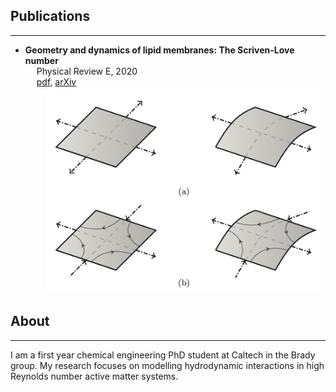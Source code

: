 ## Publications

---
* **Geometry and dynamics of lipid membranes: The Scriven-Love number** <br />
&emsp;  Physical Review E, 2020 <br />
&emsp;  [pdf](https://journals.aps.org/pre/accepted/0a074R1eA0715819277a75906c25962d38cf55f4a), [arXiv](https://arxiv.org/pdf/1910.10693) <br />
&emsp;&emsp; <img src="images/geoDyn_Fig1.png?raw=true" height="330"/>

## About

---

I am a first year chemical engineering PhD student at Caltech in the Brady group. My research focuses on modelling hydrodynamic interactions in high Reynolds number active matter systems.
